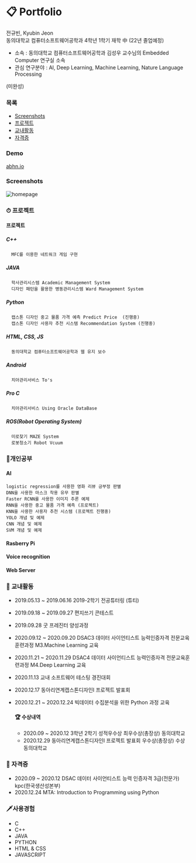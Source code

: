 # 📋 Portfolio

전규빈, Kyubin Jeon  
동의대학교 컴퓨터소프트웨어공학과 4학년 1학기 재학 中 (22년 졸업예정)
- 소속 : 동의대학교 컴퓨터소프트웨어공학과 김성우 교수님의 Embedded Computer 연구실 소속  
- 관심 연구분야 : AI, Deep Learning, Machine Learning, Nature Language Processing

(미완성) 
### 목록
- [Screenshots](#screenshots)
- [프로젝트](#프로젝트)
- [교내활동](#교내활동)
- [자격증](#자격증)

### Demo
[abhn.io](https://abhn.io)


### Screenshots
![homepage](tmp/screenshot.jpg?raw=true "Homepage")


### ⏱ 프로젝트

  #### 프로젝트
   ##### C++
      MFC를 이용한 네트워크 게임 구현
   
   ##### JAVA 
      학사관리시스템 Academic Management System
      디자인 패턴을 활용한 병동관리시스템 Ward Management System
   ##### Python
      캡스톤 디자인 중고 물품 가격 예측 Predict Price  (진행중)
      캡스톤 디자인 사용자 추천 시스템 Recommendation System (진행중)
   ##### HTML, CSS, JS
      동의대학교 컴퓨터소프트웨어공학과 웹 유지 보수
      
   ##### Android
      치아관리서비스 To's
   
   ##### Pro C
      치아관리서비스 Using Oracle DataBase
     
   ##### ROS(Robot Operating System)
      미로찾기 MAZE System 
      로봇청소기 Robot Vcuum
   
   
### 📝개인공부
  #### AI
    logistic regression를 사용한 영화 리뷰 긍부정 판별
    DNN을 사용한 마스크 착용 유무 판별
    Faster RCNN를 사용한 이미지 추론 예제
    RNN을 사용한 중고 물품 가격 예측 (프로젝트)
    KNN을 사용한 사용자 추천 시스템 (프로젝트 진행중)
    YOLO 개념 및 예제
    CNN 개념 및 예제
    SVM 개념 및 예제
    
  #### Rasberry Pi
    
  #### Voice recognition
  #### Web Server


### 🌈 교내활동
- 2019.05.13 ~ 2019.06.16 2019-2학기 전공튜터링 (튜티)
- 2019.09.18 ~ 2019.09.27 편지쓰기 콘테스트
- 2019.09.28 굿 프레진터 양성과정
- 2020.09.12 ~ 2020.09.20 DSAC3 데이터 사이언티스트 능력인증자격 전문교육훈련과정 M3.Machine Learning 교육
- 2020.11.21 ~ 2020.11.29 DSAC4 데이터 사이언티스트 능력인증자격 전문교육훈련과정 M4.Deep Learning 교육
- 2020.11.13 교내 소프트웨어 테스팅 경진대회
- 2020.12.17 동아리연계캡스톤디자인Ⅰ 프로젝트 발표회
- 2020.12.21 ~ 2020.12.24 빅데이터 수집분석을 위한 Python 과정 교육


  #### 🏆 수상내역
  - 2020.09 ~ 2020.12 3학년 2학기 성적우수상 최우수상(총장상) 동의대학교
  - 2020.12.29 동아리연계캡스톤디자인Ⅰ 프로젝트 발표회 우수상(총장상) 수상 동의대학교


### 👑 자격증
- 2020.09 ~ 2020.12 DSAC 데이터 사이언티스트 능력 인증자격 3급(전문가) kpc(한국생산성본부)
- 2020.12.24 MTA: Introduction to Programming using Python


### 🗡사용경험
- C
- C++
- JAVA
- PYTHON
- HTML & CSS
- JAVASCRIPT
